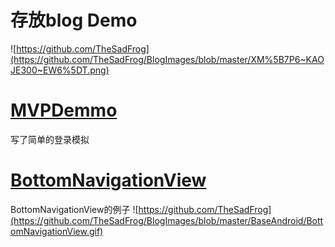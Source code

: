 ﻿# 存放blog Demo
![https://github.com/TheSadFrog](https://github.com/TheSadFrog/BlogImages/blob/master/XM%5B7P6~KAOJE300~EW6%5DT.png)
# [MVPDemmo](https://github.com/TheSadFrog/BlogSample/tree/master/MVPDemo)
 写了简单的登录模拟

# [BottomNavigationView](https://github.com/TheSadFrog/BlogSample/tree/master/BottomNavigation)
 BottomNavigationView的例子
 ![https://github.com/TheSadFrog](https://github.com/TheSadFrog/BlogImages/blob/master/BaseAndroid/BottomNavigationView.gif)
